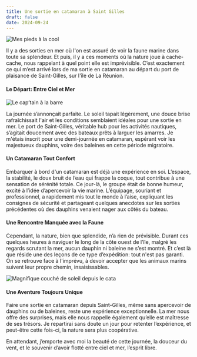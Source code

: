 ```yaml
---
title: Une sortie en catamaran à Saint Gilles
draft: false
date: 2024-09-24
---
```

![Mes pieds à la cool](/img/img_2956.jpeg "Mes pieds à la cool")

Il y a des sorties en mer où l'on est assuré de voir la faune marine dans toute sa splendeur. Et puis, il y a ces moments où la nature joue à cache-cache, nous rappelant à quel point elle est imprévisible. C’est exactement ce qui m’est arrivé lors de ma sortie en catamaran au départ du port de plaisance de Saint-Gilles, sur l'île de La Réunion.

#### Le Départ: Entre Ciel et Mer

![Le cap’tain à la barre](/img/img_2941.jpeg "Le cap’tain à la barre")

La journée s’annonçait parfaite. Le soleil tapait légèrement, une douce brise rafraîchissait l'air et les conditions semblaient idéales pour une sortie en mer. Le port de Saint-Gilles, véritable hub pour les activités nautiques, s’agitait doucement avec des bateaux prêts à larguer les amarres. Je m'étais inscrit pour une demi-journée en catamaran, espérant voir les majestueux dauphins, voire des baleines en cette période migratoire.

#### Un Catamaran Tout Confort

Embarquer à bord d'un catamaran est déjà une expérience en soi. L’espace, la stabilité, le doux bruit de l’eau qui frappe la coque, tout contribue à une sensation de sérénité totale. Ce jour-là, le groupe était de bonne humeur, excité à l’idée d’apercevoir la vie marine. L’équipage, souriant et professionnel, a rapidement mis tout le monde à l’aise, expliquant les consignes de sécurité et partageant quelques anecdotes sur les sorties précédentes où des dauphins venaient nager aux côtés du bateau.

#### Une Rencontre Manquée avec la Faune

Cependant, la nature, bien que splendide, n’a rien de prévisible. Durant ces quelques heures à naviguer le long de la côte ouest de l’île, malgré les regards scrutant la mer, aucun dauphin ni baleine ne s’est montré. Et c’est là que réside une des leçons de ce type d’expédition: tout n'est pas garanti. On se retrouve face à l'imprévu, à devoir accepter que les animaux marins suivent leur propre chemin, insaisissables.

![Magnifique couché de soleil depuis le cata](/img/img_2964.jpeg "Magnifique couché de soleil depuis le cata")

#### Une Aventure Toujours Unique

Faire une sortie en catamaran depuis Saint-Gilles, même sans apercevoir de dauphins ou de baleines, reste une expérience exceptionnelle. La mer nous offre des surprises, mais elle nous rappelle également qu’elle est maîtresse de ses trésors. Je repartirai sans doute un jour pour retenter l’expérience, et peut-être cette fois-ci, la nature sera plus coopérative.

En attendant, j’emporte avec moi la beauté de cette journée, la douceur du vent, et le souvenir d’avoir flotté entre ciel et mer, l’esprit libre.
